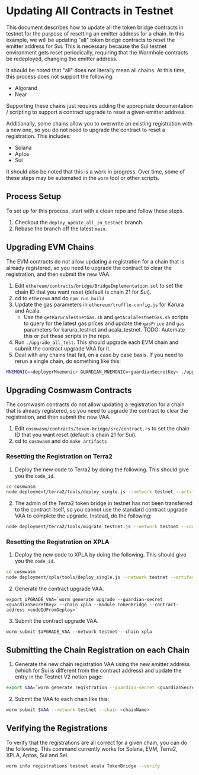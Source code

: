 # Updating All Contracts in Testnet
This document describes how to update all the token bridge contracts in testnet for the purpose of resetting an emitter address
for a chain. In this example, we will be updating "all" token bridge contracts to reset the emitter address for
Sui. This is necessary because the Sui testnet environment gets reset periodically, requiring that the Wormhole
contracts be redeployed, changing the emitter address.

It should be noted that "all" does not literally mean all chains. At this time, this process does not support the following:
- Algorand
- Near

Supporting these chains just requires adding the appropriate documentation / scripting to support a contract upgrade
to reset a given emitter address.

Additionally, some chains allow you to overwrite an existing registration with a new one, so you do not need to upgrade the contract to reset a registration. This includes:
- Solana
- Aptos
- Sui

It should also be noted that this is a work in progress. Over time, some of these steps may be automated in the `worm` tool or other scripts.

## Process Setup
To set up for this process, start with a clean repo and follow these steps.
1. Checkout the `deploy_update_all_in_testnet` branch.
2. Rebase the branch off the latest `main`.

## Upgrading EVM Chains
The EVM contracts do not allow updating a registration for a chain that is already registered, so you need to upgrade the contract to clear the registration, and then submit the new VAA.
1. Edit `ethereum/contracts/bridge/BridgeImplementation.sol` to set the chain ID that you want reset (default is chain 21 for Sui).
2. cd to `ethereum` and do `npm run build`
3. Update the gas parameters in `ethereum/truffle-config.js` for Karura and Acala.
   - Use the `getKaruraTestnetGas.sh` and `getAcalaTestnetGas.sh` scripts to query for the latest gas prices and update the `gasPrice` and `gas` parameters for karura_testnet and acala_testnet. TODO: Automate this or put these scripts in the repo.
4. Run `./upgrade_all_test`. This should upgrade each EVM chain and submit the contract upgrade VAA for it.
5. Deal with any chains that fail, on a case by case basis. If you need to rerun a single chain, do something like this:
```bash
MNEMONIC=<deployerMnemonic> GUARDIAN_MNEMONIC=<guardianSecretKey> ./upgrade testnet TokenBridge acala
```

## Upgrading Cosmwasm Contracts
The cosmwasm contracts do not allow updating a registration for a chain that is already registered, so you need to upgrade the contract to clear the registration, and then submit the new VAA.
1. Edit `cosmwasm/contracts/token-bridge/src/contract.rs` to set the chain ID that you want reset (default is chain 21 for Sui).
2. cd to `cosmwasm` and do `make artifacts`

### Resetting the Registration on Terra2
1. Deploy the new code to Terra2 by doing the following. This should give you the `code_id`.
```bash
cd cosmwasm
node deployment/terra2/tools/deploy_single.js --network testnet --artifact artifacts/cw_token_bridge.wasm --mnemonic "<testnetDeployerSeedPhrase>"
```
2. The admin of the Terra2 token bridge in testnet has not been transferred to the contract itself, so you cannot use the standard contract upgrade VAA to complete the upgrade. Instead, do the following:
<!-- cspell:disable -->
```bash
node deployment/terra2/tools/migrate_testnet.js --network testnet --code_id <codeIdFromDeploy> --contract terra1c02vds4uhgtrmcw7ldlg75zumdqxr8hwf7npseuf2h58jzhpgjxsgmwkvk --mnemonic "<testnetDeployerSeedPhrase>"
```
<!-- cspell:enable -->

### Resetting the Registration on XPLA
1. Deploy the new code to XPLA by doing the following. This should give you the `code_id`.
```bash
cd cosmwasm
node deployment/xpla/tools/deploy_single.js --network testnet --artifact artifacts/cw_token_bridge.wasm --mnemonic "<testnetDeployerSeedPhrase>"
```
2. Generate the contract upgrade VAA.
```
export UPGRADE_VAA=`worm generate upgrade --guardian-secret <guardianSecretKey> --chain xpla --module TokenBridge --contract-address <codeIdFromDeploy>`
```
3. Submit the contract upgrade VAA.
```
worm submit $UPGRADE_VAA --network testnet --chain xpla
```

## Submitting the Chain Registration on each Chain
1. Generate the new chain registration VAA using the new emitter address (which for Sui is different from the contract address) and update the entry in the Testnet V2 notion page:
```bash
export VAA=`worm generate registration --guardian-secret <guardianSecretKey> --chain sui --module TokenBridge --contract-address <newEmitterAddress>`
```
2. Submit the VAA to each chain like this:
```bash
worm submit $VAA --network testnet --chain <chainName>
```

## Verifying the Registrations
To verify that the registrations are all correct for a given chain, you can do the following. This command currently works for Solana, EVM, Terra2, XPLA, Aptos, Sui and Sei.
```bash
worm info registrations testnet acala TokenBridge --verify
```
